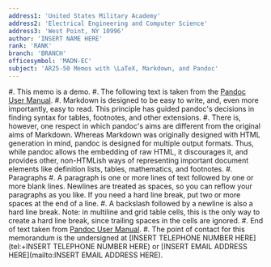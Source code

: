 ```yaml
---
address1: 'United States Military Academy'
address2: 'Electrical Engineering and Computer Science'
address3: 'West Point, NY 10996'
author: 'INSERT NAME HERE'
rank: 'RANK'
branch: 'BRANCH'
officesymbol: 'MADN-EC'
subject: 'AR25-50 Memos with \LaTeX, Markdown, and Pandoc'
---
```


#. This memo is a demo.
#. The following text is taken from the [Pandoc User Manual](https://pandoc.org/MANUAL.html#pandocs-markdown).
	#. Markdown is designed to be easy to write, and, even more importantly, easy to read.
	This principle has guided pandoc's decisions in finding syntax for tables, footnotes, and other extensions.
	#. There is, however, one respect in which pandoc's aims are different from the original aims of Markdown.
	Whereas Markdown was originally designed with HTML generation in mind, pandoc is designed for multiple output formats.
	Thus, while pandoc allows the embedding of raw HTML, it discourages it, and provides other, non-HTMLish ways of representing important document elements like definition lists, tables, mathematics, and footnotes.
	#. Paragraphs
		#. A paragraph is one or more lines of text followed by one or more blank lines.
		Newlines are treated as spaces, so you can reflow your paragraphs as you like.
		If you need a hard line break, put two or more spaces at the end of a line.
		#. A backslash followed by a newline is also a hard line break.
		Note: in multiline and grid table cells, this is the only way to create a hard line break, since trailing spaces in the cells are ignored.
	#. End of text taken from [Pandoc User Manual](https://pandoc.org/MANUAL.html#pandocs-markdown).
#. The point of contact for this memorandum is the undersigned at [INSERT TELEPHONE NUMBER HERE](tel:+INSERT TELEPHONE NUMBER HERE) or [INSERT EMAIL ADDRESS HERE](mailto:INSERT EMAIL ADDRESS HERE).
